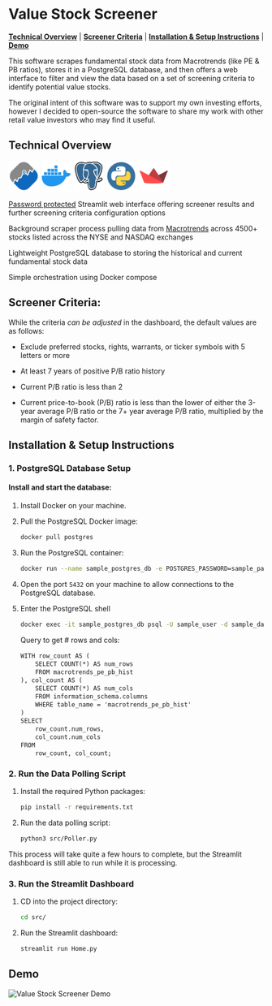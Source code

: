 # Value Stock Screener

[**Technical Overview**](#technical-overview) | [**Screener Criteria**](#screener-criteria) | [**Installation & Setup Instructions**](#installation--setup-instructions) | [**Demo**](#demo)

This software scrapes fundamental stock data from Macrotrends (like PE & PB ratios), stores it in a PostgreSQL database, and then offers a web interface to filter and view the data based on a set of screening criteria to identify potential value stocks.

The original intent of this software was to support my own investing efforts, however I decided to open-source the software to share my work with other retail value investors who may find it useful. 

## Technical Overview

<div>
    <img src="src/.streamlit/logos/macrotrends-logo.png" alt="Value Stock Screener" width="60"/>
    <img src="src/.streamlit/logos/docker-logo.png" alt="Value Stock Screener" width="60"/>
    <img src="src/.streamlit/logos/postgresql-logo.png" alt="Value Stock Screener" width="60"/>
    <img src="src/.streamlit/logos/python-logo.png" alt="Value Stock Screener" width="60"/>
    <img src="src/.streamlit/logos/streamlit-logo.png" alt="Value Stock Screener" width="60"/>
</div>

[Password protected](./src/.streamlit/secrets.toml) Streamlit web interface offering screener results and further screening criteria configuration options

Background scraper process pulling data from [Macrotrends](https://www.macrotrends.net/) across 4500+ stocks listed across the NYSE and NASDAQ exchanges

Lightweight PostgreSQL database to storing the historical and current fundamental stock data

Simple orchestration using Docker compose

## Screener Criteria:

While the criteria _can be adjusted_ in the dashboard, the default values are as follows:

* Exclude preferred stocks, rights, warrants, or ticker symbols with 5 letters or more 

* At least 7 years of positive P/B ratio history

* Current P/B ratio is less than 2

* Current price-to-book (P/B) ratio is less than the lower of either the 3-year average P/B ratio or the 7+ year average P/B ratio, multiplied by the margin of safety factor.

## Installation & Setup Instructions

### 1. PostgreSQL Database Setup

#### Install and start the database:

1. Install Docker on your machine.

2. Pull the PostgreSQL Docker image:

    ```bash
    docker pull postgres
    ```

3. Run the PostgreSQL container:

    ```bash
    docker run --name sample_postgres_db -e POSTGRES_PASSWORD=sample_password -e POSTGRES_USER=sample_user -e POSTGRES_DB=sample_database -p 5432:5432 -d postgres
    ```

4. Open the port `5432` on your machine to allow connections to the PostgreSQL database.

5. Enter the PostgreSQL shell

    ```bash
    docker exec -it sample_postgres_db psql -U sample_user -d sample_database
    ```

    Query to get # rows and cols:

    ```
    WITH row_count AS (
        SELECT COUNT(*) AS num_rows 
        FROM macrotrends_pe_pb_hist
    ), col_count AS (
        SELECT COUNT(*) AS num_cols 
        FROM information_schema.columns 
        WHERE table_name = 'macrotrends_pe_pb_hist'
    )
    SELECT 
        row_count.num_rows, 
        col_count.num_cols 
    FROM 
        row_count, col_count;
    ```

### 2. Run the Data Polling Script

1. Install the required Python packages:

    ```bash
    pip install -r requirements.txt
    ```

2. Run the data polling script:

    ```bash
    python3 src/Poller.py
    ```

This process will take quite a few hours to complete, but the Streamlit dashboard is still able to run while it is processing.

### 3. Run the Streamlit Dashboard

1. CD into the project directory:

    ```bash
    cd src/
    ```

2. Run the Streamlit dashboard:

    ```bash
    streamlit run Home.py
    ```

## Demo

![Value Stock Screener Demo](src/.streamlit/logos/demo.gif)